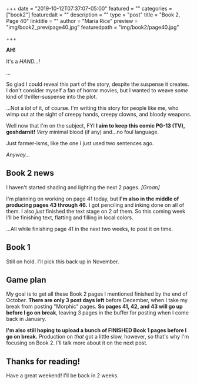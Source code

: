 +++
date = "2019-10-12T07:37:07-05:00"
featured = ""
categories = ["book2"]
featuredalt = ""
description = ""
type = "post"
title = "Book 2, Page 40"
linktitle = ""
author = "Maria Rice"
preview = "img/book2_prev/page40.jpg"
featuredpath = "img/book2/page40.jpg"

+++

**AH!**

It's a _HAND...!_

...

So glad I could reveal this part of the story, despite the suspense it creates. 
I don't consider myself a fan of horror movies, but I wanted to weave _some_ kind of thriller-suspense into the plot. 

...Not a _lot_ of it, of course. 
I'm writing this story for people like me, who wimp out at the sight of creepy hands, creepy clowns, and bloody weapons. 

Well now that I'm on the subject, FYI **I aim to keep this comic PG-13 (TV), goshdarnit!** _Very_ minimal blood (if any) and...no foul language. 

Just farmer-isms, like the one I just used two sentences ago. 

_Anyway..._

## Book 2 news

I haven't started shading and lighting the next 2 pages. _[Groan]_

I'm planning on working on page 41 today, but **I'm also in the middle of producing pages 43 through 46.** 
I got penciling and inking done on all of them.
I also _just_ finished the text stage on 2 of them. 
So this coming week I'll be finishing text, flatting and filling in local colors. 

...All while finishing page 41 in the next two weeks, to post it on time. 

## Book 1

Still on hold. I'll pick this back up in November. 

## Game plan

My goal is to get all these Book 2 pages I mentioned finished by the end of October.
**There are only 3 post days left** before December, when I take my break from posting "Morphic" pages. 
**So pages 41, 42, and 43 will go up before I go on break**, leaving 3 pages in the buffer for posting when I come back in January. 

**I'm also still hoping to upload a bunch of FINISHED Book 1 pages before I go on break.**
Production on _that_ got a little slow, however, so that's why I'm focusing on Book 2. 
I'll talk more about it on the next post. 

## Thanks for reading!

Have a great weekend! I'll be back in 2 weeks. 
